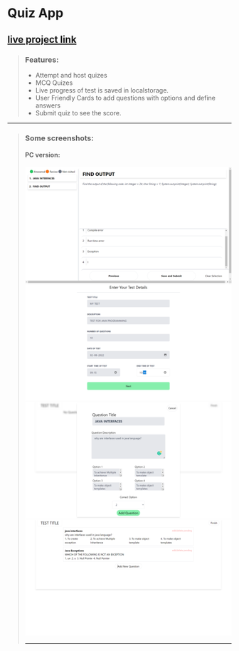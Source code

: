 # Quiz App 
<a href="quiznow-app.herokuapp.com">live project link</a>
---
> ### Features: 
>- Attempt and host quizes
>- MCQ Quizes
>- Live progress of test is saved in localstorage.
>- User Friendly Cards to add questions with options and define answers
>- Submit quiz to see the score.

---
>### Some screenshots:
>#### PC version: 
>![Attempt Quiz](media/0.png)
>![Post a quiz](media/1.png)
>![Post a quiz](media/2.png)
>![Post a quiz](media/3.png)
>
>---
> 
